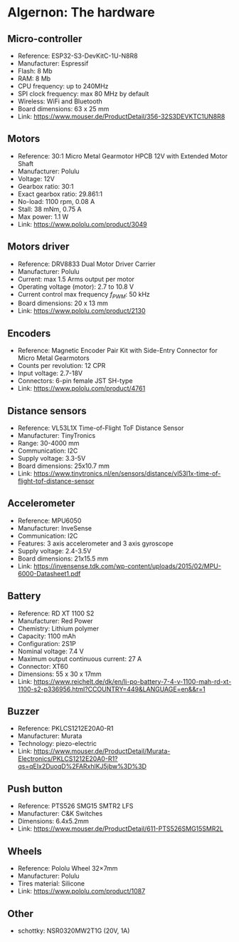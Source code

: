 # Algernon: The hardware

## Micro-controller

- Reference: ESP32-S3-DevKitC-1U-N8R8
- Manufacturer: Espressif
- Flash: 8 Mb
- RAM: 8 Mb
- CPU frequency: up to 240MHz
- SPI clock frequency: max 80 MHz by default
- Wireless: WiFi and Bluetooth
- Board dimensions: 63 x 25 mm
- Link: https://www.mouser.de/ProductDetail/356-32S3DEVKTC1UN8R8

## Motors

- Reference: 30:1 Micro Metal Gearmotor HPCB 12V with Extended Motor Shaft
- Manufacturer: Polulu
- Voltage: 12V
- Gearbox ratio: 30:1
- Exact gearbox ratio: 29.861:1
- No-load: 1100 rpm, 0.08 A
- Stall: 38 mNm, 0.75 A
- Max power: 1.1 W
- Link: https://www.pololu.com/product/3049

## Motors driver

- Reference: DRV8833 Dual Motor Driver Carrier
- Manufacturer: Polulu
- Current: max 1.5 Arms output per motor
- Operating voltage (motor): 2.7 to 10.8 V
- Current control max frequency $f_{PWM}$: 50 kHz
- Board dimensions: 20 x 13 mm
- Link: https://www.pololu.com/product/2130

## Encoders

- Reference: Magnetic Encoder Pair Kit with Side-Entry Connector for Micro Metal Gearmotors
- Counts per revolution: 12 CPR
- Input voltage: 2.7-18V
- Connectors: 6-pin female JST SH-type
- Link: https://www.pololu.com/product/4761

## Distance sensors

- Reference: VL53L1X Time-of-Flight ToF Distance Sensor
- Manufacturer: TinyTronics
- Range: 30-4000 mm
- Communication: I2C
- Supply voltage: 3.3-5V
- Board dimensions: 25x10.7 mm
- Link: https://www.tinytronics.nl/en/sensors/distance/vl53l1x-time-of-flight-tof-distance-sensor

## Accelerometer

- Reference: MPU6050
- Manufacturer: InveSense
- Communication: I2C
- Features: 3 axis accelerometer and 3 axis gyroscope
- Supply voltage: 2.4-3.5V
- Board dimensions: 21x15.5 mm
- Link: https://invensense.tdk.com/wp-content/uploads/2015/02/MPU-6000-Datasheet1.pdf

## Battery

- Reference: RD XT 1100 S2
- Manufacturer: Red Power
- Chemistry: Lithium polymer
- Capacity: 1100 mAh
- Configuration: 2S1P
- Nominal voltage: 7.4 V
- Maximum output continuous current: 27 A
- Connector: XT60
- Dimensions: 55 x 30 x 17mm
- Link: https://www.reichelt.de/dk/en/li-po-battery-7-4-v-1100-mah-rd-xt-1100-s2-p336956.html?CCOUNTRY=449&LANGUAGE=en&&r=1

## Buzzer

- Reference: PKLCS1212E20A0-R1
- Manufacturer: Murata
- Technology: piezo-electric
- Link: https://www.mouser.de/ProductDetail/Murata-Electronics/PKLCS1212E20A0-R1?qs=qEIx2DuoqD%2FARxhlKJ5jbw%3D%3D

## Push button

- Reference: PTS526 SMG15 SMTR2 LFS
- Manufacturer: C&K Switches
- Dimensions: 6.4x5.2mm
- Link: https://www.mouser.de/ProductDetail/611-PTS526SMG15SMR2L

## Wheels

- Reference: Pololu Wheel 32×7mm
- Manufacturer: Polulu
- Tires material: Silicone
- Link: https://www.pololu.com/product/1087

## Other

- schottky: NSR0320MW2T1G (20V, 1A)
